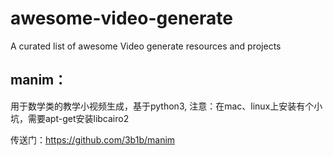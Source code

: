 # awesome-video-generate
A curated list of awesome Video generate resources and projects

## manim：

用于数学类的教学小视频生成，基于python3, 注意：在mac、linux上安装有个小坑，需要apt-get安装libcairo2

传送门：https://github.com/3b1b/manim
